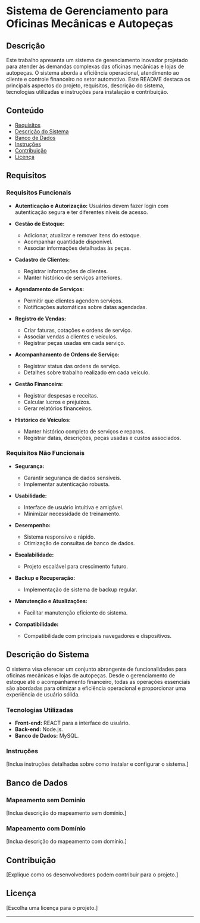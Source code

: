 # Sistema de Gerenciamento para Oficinas Mecânicas e Autopeças

## Descrição

Este trabalho apresenta um sistema de gerenciamento inovador projetado para atender às demandas complexas das oficinas mecânicas e lojas de autopeças. O sistema aborda a eficiência operacional, atendimento ao cliente e controle financeiro no setor automotivo. Este README destaca os principais aspectos do projeto, requisitos, descrição do sistema, tecnologias utilizadas e instruções para instalação e contribuição.

## Conteúdo

- [Requisitos](#requisitos)
- [Descrição do Sistema](#descrição-do-sistema)
- [Banco de Dados](#banco-de-dados)
- [Instruções](#instruções)
- [Contribuição](#contribuição)
- [Licença](#licença)

## Requisitos

### Requisitos Funcionais

- **Autenticação e Autorização:** Usuários devem fazer login com autenticação segura e ter diferentes níveis de acesso.
  
- **Gestão de Estoque:**
  - Adicionar, atualizar e remover itens do estoque.
  - Acompanhar quantidade disponível.
  - Associar informações detalhadas às peças.

- **Cadastro de Clientes:**
  - Registrar informações de clientes.
  - Manter histórico de serviços anteriores.

- **Agendamento de Serviços:**
  - Permitir que clientes agendem serviços.
  - Notificações automáticas sobre datas agendadas.

- **Registro de Vendas:**
  - Criar faturas, cotações e ordens de serviço.
  - Associar vendas a clientes e veículos.
  - Registrar peças usadas em cada serviço.

- **Acompanhamento de Ordens de Serviço:**
  - Registrar status das ordens de serviço.
  - Detalhes sobre trabalho realizado em cada veículo.

- **Gestão Financeira:**
  - Registrar despesas e receitas.
  - Calcular lucros e prejuízos.
  - Gerar relatórios financeiros.

- **Histórico de Veículos:**
  - Manter histórico completo de serviços e reparos.
  - Registrar datas, descrições, peças usadas e custos associados.

### Requisitos Não Funcionais

- **Segurança:**
  - Garantir segurança de dados sensíveis.
  - Implementar autenticação robusta.

- **Usabilidade:**
  - Interface de usuário intuitiva e amigável.
  - Minimizar necessidade de treinamento.

- **Desempenho:**
  - Sistema responsivo e rápido.
  - Otimização de consultas de banco de dados.

- **Escalabilidade:**
  - Projeto escalável para crescimento futuro.

- **Backup e Recuperação:**
  - Implementação de sistema de backup regular.

- **Manutenção e Atualizações:**
  - Facilitar manutenção eficiente do sistema.

- **Compatibilidade:**
  - Compatibilidade com principais navegadores e dispositivos.

## Descrição do Sistema

O sistema visa oferecer um conjunto abrangente de funcionalidades para oficinas mecânicas e lojas de autopeças. Desde o gerenciamento de estoque até o acompanhamento financeiro, todas as operações essenciais são abordadas para otimizar a eficiência operacional e proporcionar uma experiência de usuário sólida.

### Tecnologias Utilizadas

- **Front-end:** REACT para a interface do usuário.
- **Back-end:** Node.js.
- **Banco de Dados:** MySQL.

### Instruções

[Inclua instruções detalhadas sobre como instalar e configurar o sistema.]

## Banco de Dados

### Mapeamento sem Domínio

[Inclua descrição do mapeamento sem domínio.]

### Mapeamento com Domínio

[Inclua descrição do mapeamento com domínio.]

## Contribuição

[Explique como os desenvolvedores podem contribuir para o projeto.]

## Licença

[Escolha uma licença para o projeto.]

---
